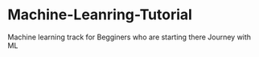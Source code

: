 # Machine-Leanring-Tutorial
Machine learning track for Begginers who are starting there Journey with ML
